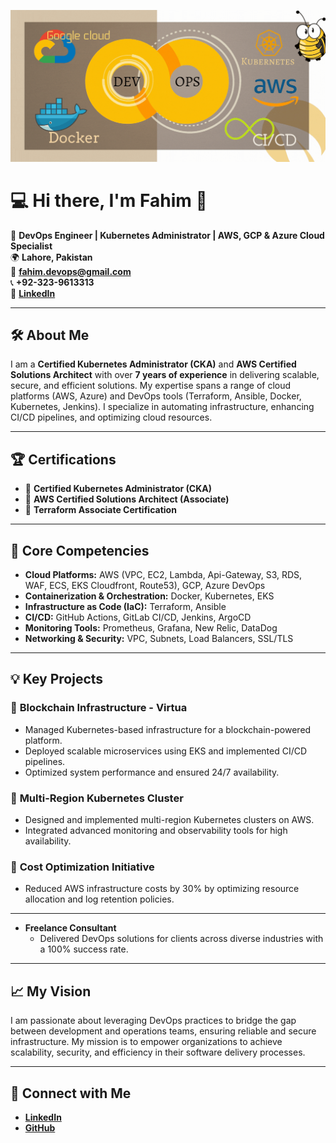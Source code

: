 ![DevOps GIF](assets/devops.gif)

# 💻 Hi there, I'm Fahim 👋

🚀 **DevOps Engineer | Kubernetes Administrator | AWS, GCP & Azure Cloud Specialist**  
🌍 **Lahore, Pakistan**  
📧 **[fahim.devops@gmail.com](mailto:fahim.devops@gmail.com)**  
📞 **+92-323-9613313**  
🔗 **[LinkedIn](https://linkedin.com/in/fahim-ur-rehman)**  

---

## 🛠️ **About Me**  
I am a **Certified Kubernetes Administrator (CKA)** and **AWS Certified Solutions Architect** with over **7 years of experience** in delivering scalable, secure, and efficient solutions. My expertise spans a range of cloud platforms (AWS, Azure) and DevOps tools (Terraform, Ansible, Docker, Kubernetes, Jenkins). I specialize in automating infrastructure, enhancing CI/CD pipelines, and optimizing cloud resources.  

---

## 🏆 **Certifications**  
- 🏅 **Certified Kubernetes Administrator (CKA)**  
- 🏅 **AWS Certified Solutions Architect (Associate)**  
- 🏅 **Terraform Associate Certification**  

---

## 🔧 **Core Competencies**  
- **Cloud Platforms:** AWS (VPC, EC2, Lambda, Api-Gateway, S3, RDS, WAF, ECS, EKS Cloudfront, Route53), GCP, Azure DevOps
- **Containerization & Orchestration:** Docker, Kubernetes, EKS
- **Infrastructure as Code (IaC):** Terraform, Ansible  
- **CI/CD:** GitHub Actions, GitLab CI/CD, Jenkins, ArgoCD
- **Monitoring Tools:** Prometheus, Grafana, New Relic, DataDog  
- **Networking & Security:** VPC, Subnets, Load Balancers, SSL/TLS

---

## 💡 **Key Projects**  
### 🎯 **Blockchain Infrastructure - Virtua**  
- Managed Kubernetes-based infrastructure for a blockchain-powered platform.  
- Deployed scalable microservices using EKS and implemented CI/CD pipelines.  
- Optimized system performance and ensured 24/7 availability.  

### 🎯 **Multi-Region Kubernetes Cluster**  
- Designed and implemented multi-region Kubernetes clusters on AWS.  
- Integrated advanced monitoring and observability tools for high availability.  

### 🎯 **Cost Optimization Initiative**  
- Reduced AWS infrastructure costs by 30% by optimizing resource allocation and log retention policies.  

---

- **Freelance Consultant**  
  - Delivered DevOps solutions for clients across diverse industries with a 100% success rate.  

---

## 📈 **My Vision**  
I am passionate about leveraging DevOps practices to bridge the gap between development and operations teams, ensuring reliable and secure infrastructure. My mission is to empower organizations to achieve scalability, security, and efficiency in their software delivery processes.  

---

## 🔗 **Connect with Me**  
- **[LinkedIn](https://linkedin.com/in/fahim-ur-rehman)**  
- **[GitHub](https://github.com/fahim-devops)**  
